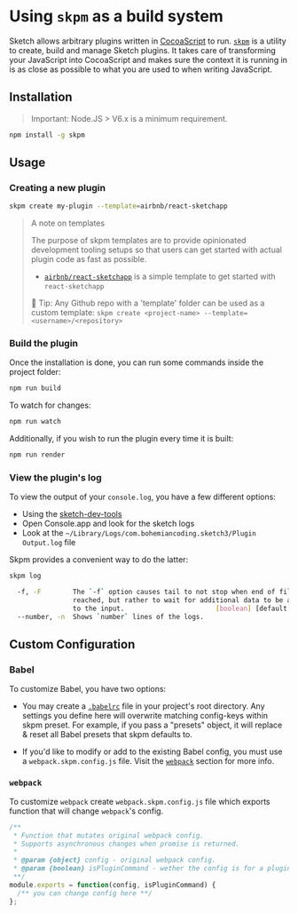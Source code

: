 # Using `skpm` as a build system

Sketch allows arbitrary plugins written in [CocoaScript](http://developer.sketchapp.com/guides/cocoascript) to run. [`skpm`](https://github.com/skpm/skpm) is a utility to create, build and manage Sketch plugins. It takes care of transforming your JavaScript into CocoaScript and makes sure the context it is running in is as close as possible to what you are used to when writing JavaScript.

## Installation

> Important: Node.JS > V6.x is a minimum requirement.

```bash
npm install -g skpm
```

## Usage

### Creating a new plugin

```bash
skpm create my-plugin --template=airbnb/react-sketchapp
```

> A note on templates
>
> The purpose of skpm templates are to provide opinionated development tooling setups so that users can get started with actual plugin code as fast as possible.
>
> - [`airbnb/react-sketchapp`](https://github.com/airbnb/react-sketchapp) is a simple template to get started with `react-sketchapp`
>
> 💁 Tip: Any Github repo with a 'template' folder can be used as a custom template: `skpm create <project-name> --template=<username>/<repository>`

### Build the plugin

Once the installation is done, you can run some commands inside the project folder:

```bash
npm run build
```

To watch for changes:

```bash
npm run watch
```

Additionally, if you wish to run the plugin every time it is built:

```bash
npm run render
```

### View the plugin's log

To view the output of your `console.log`, you have a few different options:

- Using the [sketch-dev-tools](https://github.com/skpm/sketch-dev-tools)
- Open Console.app and look for the sketch logs
- Look at the `~/Library/Logs/com.bohemiancoding.sketch3/Plugin Output.log` file

Skpm provides a convenient way to do the latter:

```bash
skpm log

  -f, -F        The `-f` option causes tail to not stop when end of file is
                reached, but rather to wait for additional data to be appended
                to the input.                       [boolean] [default: "false"]
  --number, -n  Shows `number` lines of the logs.                       [number]
```

## Custom Configuration

### Babel

To customize Babel, you have two options:

- You may create a [`.babelrc`](https://babeljs.io/docs/usage/babelrc) file in your project's root directory. Any settings you define here will overwrite matching config-keys within skpm preset. For example, if you pass a "presets" object, it will replace & reset all Babel presets that skpm defaults to.

- If you'd like to modify or add to the existing Babel config, you must use a `webpack.skpm.config.js` file. Visit the [`webpack`](#webpack) section for more info.

### `webpack`

To customize `webpack` create `webpack.skpm.config.js` file which exports function that will change `webpack`'s config.

```js
/**
 * Function that mutates original webpack config.
 * Supports asynchronous changes when promise is returned.
 *
 * @param {object} config - original webpack config.
 * @param {boolean} isPluginCommand - wether the config is for a plugin command or a resource
 **/
module.exports = function(config, isPluginCommand) {
  /** you can change config here **/
};
```
